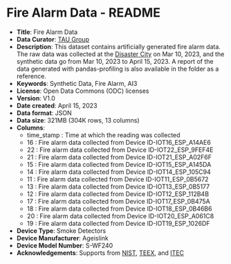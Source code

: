# Fire Alarm Data - README

- **Title**: Fire Alarm Data
- **Data Curator**: [TAU Group](https://taugroup.github.io/)
- **Description**: This dataset contains artificially generated fire alarm data. The raw data was collected at the [Disaster City](https://teex.org/about-us/disaster-city/) on Mar 10, 2023, and the synthetic data go from Mar 10, 2023 to April 15, 2023. A report of the data generated with pandas-profiling is also available in the folder as a reference.
- **Keywords**: Synthetic Data, Fire Alarm, AI3 
- **License**: Open Data Commons (ODC) licenses
- **Version**: V1.0
- **Date created**: April 15, 2023
- **Data format**: JSON
- **Data size**: 321MB (304K rows, 13 columns)
- **Columns**:
    - time_stamp : Time at which the reading was collected 
    - 16 : Fire alarm data collected from Device ID-IOT16_ESP_A14AE6
    - 22 : Fire alarm data collected from Device ID-IOT22_ESP_9FEF4E
    - 21 : Fire alarm data collected from Device ID-IOT21_ESP_A02F6F
    - 15 : Fire alarm data collected from Device ID-IOT15_ESP_A145DA
    - 14 : Fire alarm data collected from Device ID-IOT14_ESP_105C94
    - 11 : Fire alarm data collected from Device ID-IOT11_ESP_0B5672
    - 13 : Fire alarm data collected from Device ID-IOT13_ESP_0B5177
    - 12 : Fire alarm data collected from Device ID-IOT12_ESP_112B4B
    - 17 : Fire alarm data collected from Device ID-IOT17_ESP_0B475A
    - 18 : Fire alarm data collected from Device ID-IOT18_ESP_0B46B6
    - 20 : Fire alarm data collected from Device ID-IOT20_ESP_A061C8
    - 19 : Fire alarm data collected from Device ID-IOT19_ESP_1026DF
- **Device Type**: Smoke Detectors
- **Device Manufacturer**: Ageislink
- **Device Model Number**: S-WF240
- **Acknowledgements**: Supports from [NIST](https://www.nist.gov/), [TEEX](https://teex.org/), and [ITEC](https://itec.tamu.edu/)
